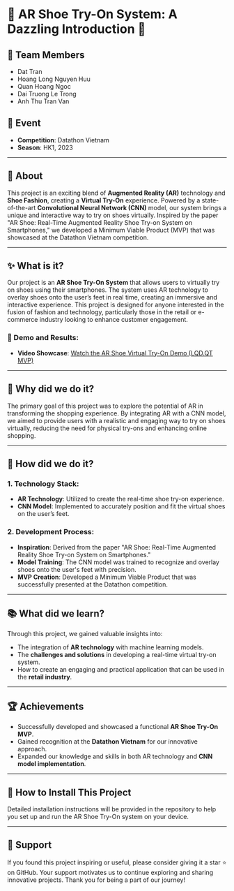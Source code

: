 # 🌟 AR Shoe Try-On System: A Dazzling Introduction 🥿

## 👥 Team Members
- Dat Tran
- Hoang Long Nguyen Huu
- Quan Hoang Ngoc
- Dai Truong Le Trong
- Anh Thu Tran Van

## 🚀 Event
- **Competition**: Datathon Vietnam
- **Season**: HK1, 2023

---

## 🌌 About

This project is an exciting blend of **Augmented Reality (AR)** technology and **Shoe Fashion**, creating a **Virtual Try-On** experience. Powered by a state-of-the-art **Convolutional Neural Network (CNN)** model, our system brings a unique and interactive way to try on shoes virtually. Inspired by the paper "AR Shoe: Real-Time Augmented Reality Shoe Try-on System on Smartphones," we developed a Minimum Viable Product (MVP) that was showcased at the Datathon Vietnam competition.

---

## ✨ What is it?

Our project is an **AR Shoe Try-On System** that allows users to virtually try on shoes using their smartphones. The system uses AR technology to overlay shoes onto the user’s feet in real time, creating an immersive and interactive experience. This project is designed for anyone interested in the fusion of fashion and technology, particularly those in the retail or e-commerce industry looking to enhance customer engagement.

### 🎥 Demo and Results:
- **Video Showcase**: [Watch the AR Shoe Virtual Try-On Demo (LQD.QT MVP)](https://youtu.be/lfzwbVj0Fnw?feature=shared)

---

## 🤔 Why did we do it?

The primary goal of this project was to explore the potential of AR in transforming the shopping experience. By integrating AR with a CNN model, we aimed to provide users with a realistic and engaging way to try on shoes virtually, reducing the need for physical try-ons and enhancing online shopping.

---

## 🧩 How did we do it?

### 1. **Technology Stack**:
   - **AR Technology**: Utilized to create the real-time shoe try-on experience.
   - **CNN Model**: Implemented to accurately position and fit the virtual shoes on the user’s feet.

### 2. **Development Process**:
   - **Inspiration**: Derived from the paper "AR Shoe: Real-Time Augmented Reality Shoe Try-on System on Smartphones."
   - **Model Training**: The CNN model was trained to recognize and overlay shoes onto the user's feet with precision.
   - **MVP Creation**: Developed a Minimum Viable Product that was successfully presented at the Datathon competition.

---

## 📚 What did we learn?

Through this project, we gained valuable insights into:
- The integration of **AR technology** with machine learning models.
- The **challenges and solutions** in developing a real-time virtual try-on system.
- How to create an engaging and practical application that can be used in the **retail industry**.

---

## 🏆 Achievements

- Successfully developed and showcased a functional **AR Shoe Try-On MVP**.
- Gained recognition at the **Datathon Vietnam** for our innovative approach.
- Expanded our knowledge and skills in both AR technology and **CNN model implementation**.

---

## 🚀 How to Install This Project

Detailed installation instructions will be provided in the repository to help you set up and run the AR Shoe Try-On system on your device.

---

## 🌟 Support

If you found this project inspiring or useful, please consider giving it a star ⭐ on GitHub. Your support motivates us to continue exploring and sharing innovative projects. Thank you for being a part of our journey!
